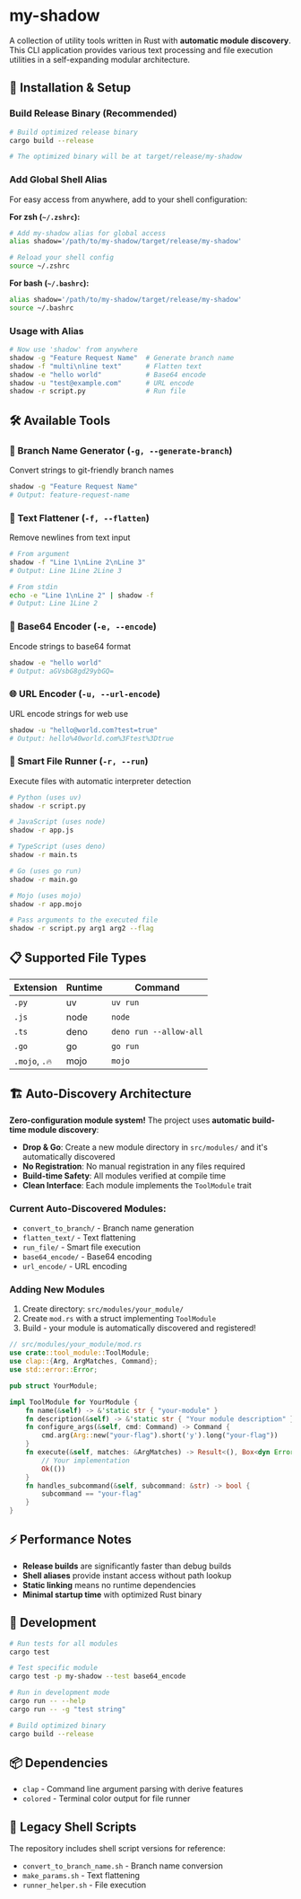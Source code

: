 # my-shadow

A collection of utility tools written in Rust with **automatic module discovery**. This CLI application provides various text processing and file execution utilities in a self-expanding modular architecture.

## 🚀 Installation & Setup

### Build Release Binary (Recommended)
```bash
# Build optimized release binary
cargo build --release

# The optimized binary will be at target/release/my-shadow
```

### Add Global Shell Alias
For easy access from anywhere, add to your shell configuration:

**For zsh (`~/.zshrc`):**
```bash
# Add my-shadow alias for global access
alias shadow='/path/to/my-shadow/target/release/my-shadow'

# Reload your shell config
source ~/.zshrc
```

**For bash (`~/.bashrc`):**
```bash
alias shadow='/path/to/my-shadow/target/release/my-shadow'
source ~/.bashrc
```

### Usage with Alias
```bash
# Now use 'shadow' from anywhere
shadow -g "Feature Request Name"  # Generate branch name
shadow -f "multi\nline text"      # Flatten text
shadow -e "hello world"           # Base64 encode
shadow -u "test@example.com"      # URL encode
shadow -r script.py               # Run file
```

## 🛠️ Available Tools

### 🌿 Branch Name Generator (`-g, --generate-branch`)
Convert strings to git-friendly branch names
```bash
shadow -g "Feature Request Name"
# Output: feature-request-name
```

### 📝 Text Flattener (`-f, --flatten`)  
Remove newlines from text input
```bash
# From argument
shadow -f "Line 1\nLine 2\nLine 3"
# Output: Line 1Line 2Line 3

# From stdin
echo -e "Line 1\nLine 2" | shadow -f
# Output: Line 1Line 2
```

### 🔐 Base64 Encoder (`-e, --encode`)
Encode strings to base64 format
```bash
shadow -e "hello world"
# Output: aGVsbG8gd29ybGQ=
```

### 🌐 URL Encoder (`-u, --url-encode`)
URL encode strings for web use
```bash
shadow -u "hello@world.com?test=true"
# Output: hello%40world.com%3Ftest%3Dtrue
```

### 🚀 Smart File Runner (`-r, --run`)
Execute files with automatic interpreter detection
```bash
# Python (uses uv)
shadow -r script.py

# JavaScript (uses node)
shadow -r app.js

# TypeScript (uses deno)  
shadow -r main.ts

# Go (uses go run)
shadow -r main.go

# Mojo (uses mojo)
shadow -r app.mojo

# Pass arguments to the executed file
shadow -r script.py arg1 arg2 --flag
```

## 📋 Supported File Types

| Extension | Runtime | Command |
|-----------|---------|---------|
| `.py` | uv | `uv run` |
| `.js` | node | `node` |
| `.ts` | deno | `deno run --allow-all` |
| `.go` | go | `go run` |
| `.mojo`, `.🔥` | mojo | `mojo` |

## 🏗️ Auto-Discovery Architecture

**Zero-configuration module system!** The project uses **automatic build-time module discovery**:

- **Drop & Go**: Create a new module directory in `src/modules/` and it's automatically discovered
- **No Registration**: No manual registration in any files required  
- **Build-time Safety**: All modules verified at compile time
- **Clean Interface**: Each module implements the `ToolModule` trait

### Current Auto-Discovered Modules:
- `convert_to_branch/` - Branch name generation
- `flatten_text/` - Text flattening
- `run_file/` - Smart file execution  
- `base64_encode/` - Base64 encoding
- `url_encode/` - URL encoding

### Adding New Modules
1. Create directory: `src/modules/your_module/`
2. Create `mod.rs` with a struct implementing `ToolModule`
3. Build - your module is automatically discovered and registered!

```rust
// src/modules/your_module/mod.rs
use crate::tool_module::ToolModule;
use clap::{Arg, ArgMatches, Command};
use std::error::Error;

pub struct YourModule;

impl ToolModule for YourModule {
    fn name(&self) -> &'static str { "your-module" }
    fn description(&self) -> &'static str { "Your module description" }
    fn configure_args(&self, cmd: Command) -> Command {
        cmd.arg(Arg::new("your-flag").short('y').long("your-flag"))
    }
    fn execute(&self, matches: &ArgMatches) -> Result<(), Box<dyn Error>> {
        // Your implementation
        Ok(())
    }
    fn handles_subcommand(&self, subcommand: &str) -> bool {
        subcommand == "your-flag"
    }
}
```

## ⚡ Performance Notes

- **Release builds** are significantly faster than debug builds
- **Shell aliases** provide instant access without path lookup
- **Static linking** means no runtime dependencies
- **Minimal startup time** with optimized Rust binary

## 🧪 Development

```bash
# Run tests for all modules
cargo test

# Test specific module
cargo test -p my-shadow --test base64_encode

# Run in development mode
cargo run -- --help
cargo run -- -g "test string"

# Build optimized binary
cargo build --release
```

## 📦 Dependencies

- `clap` - Command line argument parsing with derive features
- `colored` - Terminal color output for file runner

## 🔧 Legacy Shell Scripts

The repository includes shell script versions for reference:
- `convert_to_branch_name.sh` - Branch name conversion
- `make_params.sh` - Text flattening  
- `runner_helper.sh` - File execution